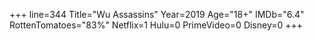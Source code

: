 +++
line=344
Title="Wu Assassins"
Year=2019
Age="18+"
IMDb="6.4"
RottenTomatoes="83%"
Netflix=1
Hulu=0
PrimeVideo=0
Disney=0
+++

